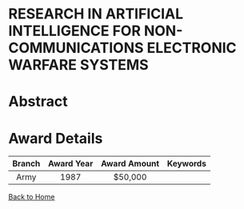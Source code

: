 
RESEARCH IN ARTIFICIAL INTELLIGENCE FOR NON-COMMUNICATIONS ELECTRONIC WARFARE SYSTEMS
=====================================================================================

# Abstract


  

# Award Details

|Branch|Award Year|Award Amount|Keywords|
| :---: | :---: | :---: | :---: |
|Army|1987|$50,000||
  
  


[Back to Home](https://github.com/chrischow/dod_sbir_awards/Reports/CC/#904)